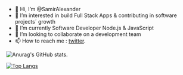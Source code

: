 - 👋 Hi, I’m @SamirAlexander
- 👀 I’m interested in build Full Stack Apps & contributing in software projects´ growth
- 🌱 I’m currently Software Developer Node.js & JavaScript
- 💞️ I’m looking to collaborate on a development team
- 📫 How to reach me : [twitter](https://twitter.com/Samirdiaz2022 "twitter").

<!---
SamirAlexander/SamirAlexander is a ✨ special ✨ repository because its `README.md` (this file) appears on your GitHub profile.
You can click the Preview link to take a look at your changes.
--->

<!-- [![Anurag's GitHub stats](https://github-readme-stats.vercel.app/api?username=SamirAlexander)](https://github.com/anuraghazra/github-readme-stats) -->
![Anurag's GitHub stats](https://github-readme-stats.vercel.app/api?username=SamirAlexander&count_private=trues&how_icons=true&theme=merko).

[![Top Langs](https://github-readme-stats.vercel.app/api/top-langs/?username=SamirAlexander&langs_count=10)](https://github.com/SamirAlexander/github-readme-stats)
